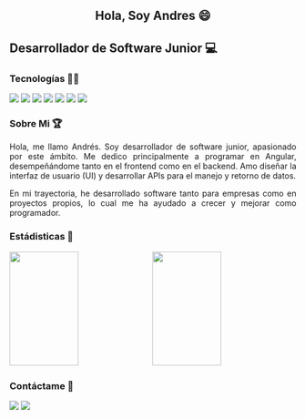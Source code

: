 <section>
<h1 align="center">Hola, Soy Andres 😄</h1>
<h2>Desarrollador de Software Junior 💻</h2>
</section>
<section>
<h3>Tecnologías 👨‍💻</h3>
<img src="https://img.shields.io/badge/Spring%20-%20spring?logo=spring&color=%23470b1f">
<img src="https://img.shields.io/badge/Angular%20-%20angular?logo=angular&color=%23170b47">
<img src="https://img.shields.io/badge/Laravel%20-%20laravel?logo=laravel&color=%23420b47
">
<img src="https://img.shields.io/badge/Dotnet%20-%20dotnet?logo=dotnet&color=%230b1147">
<img src="https://img.shields.io/badge/Node%20-%20node?logo=nodedotjs&color=%23003824">
<img src="https://img.shields.io/badge/Nuget%20-%20nuget?logo=nuget&color=%23000438">
<img src="https://img.shields.io/badge/Bootstrap%20-%20bootstrap?logo=bootstrap&color=%23190038">
</section>
<section>
<h3>Sobre Mi 🏆</h3>
<p align="justify">Hola, me llamo Andrés. Soy desarrollador de software junior, apasionado por este ámbito. Me dedico principalmente a programar en Angular, desempeñándome tanto en el frontend como en el backend. Amo diseñar la interfaz de usuario (UI) y desarrollar APIs para el manejo y retorno de datos.</p>
<p align="justify">En mi trayectoria, he desarrollado software tanto para empresas como en proyectos propios, lo cual me ha ayudado a crecer y mejorar como programador.</p>
</section>
<section>
<h3>Estádisticas 🎈</h3>
<img width="49%" height="200px" src="https://camo.githubusercontent.com/43066d4858fe49f8e0b42d0a557e6f2702a869d36dc7b54d597af9fd40b78ca1/68747470733a2f2f6769746875622d726561646d652d73746174732e76657263656c2e6170702f6170693f757365726e616d653d416e64723373526963617264302673686f775f69636f6e733d74727565267469746c655f636f6c6f723d6666633835372669636f6e5f636f6c6f723d38616339323626746578745f636f6c6f723d6461663764632662675f636f6c6f723d31353135313526686964653d7374617273">
<img width="49%" height="200px" src="https://github-readme-stats.vercel.app/api/top-langs/?username=Andr3sRicard0&layout=compact&text_color=daf7dc&bg_color=151515">
</section>
<section>
<h3>Contáctame 📱</h3>
<img src="https://img.shields.io/badge/Whatsapp%20-%200984677719%20-%20whatsapp%20?style=for-the-badge&logo=whatsapp&logoColor=%23ffffff&color=%2332a852">
<img src="https://img.shields.io/badge/Correo%20-%20ricardoandrescorreo%40gmail.com%20-%20correo?style=for-the-badge&logo=maildotru&logoColor=%23ffffff&color=%23186163">
</section>